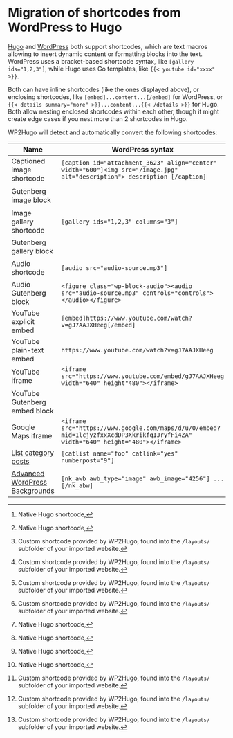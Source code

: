 # Migration of shortcodes from WordPress to Hugo

[Hugo](https://gohugo.io/content-management/shortcodes/) and [WordPress](https://codex.wordpress.org/Shortcode) both support shortcodes, which are text macros allowing to insert dynamic content or formatting blocks into the text. WordPress uses a bracket-based shortcode syntax, like `[gallery ids="1,2,3"]`, while Hugo uses Go templates, like `{{< youtube id="xxxx" >}}`.

Both can have inline shortcodes (like the ones displayed above), or enclosing shortcodes, like `[embed]...content...[/embed]` for WordPress, or `{{< details summary="more" >}}...content...{{< /details >}}` for Hugo. Both allow nesting enclosed shortcodes within each other, though it might create edge cases if you nest more than 2 shortcodes in Hugo.

WP2Hugo will detect and automatically convert the following shortcodes:

| Name | WordPress syntax | Hugo syntax | Notes |
| ---- | ---------------- | ----------- | ----- |
| Captioned image shortcode | `[caption id="attachment_3623" align="center" width="600"]<img src="/image.jpg" alt="description"> description [/caption]` | `{{< figure align="center" width="600" src="/image.jpg" alt="description" title="description" >}}` | Native WordPress[^1] |
| Gutenberg image block | | `{{< figure src="/image.jpg" alt="description" title="description" >}}` | Native WordPress[^1] |
| Image gallery shortcode | `[gallery ids="1,2,3" columns="3"]` | `{{< gallery cols="3" >}}{{< figure src="..." >}}{{< /gallery >}}` | Native WordPress[^2] |
| Gutenberg gallery block | | `{{< gallery cols="3" >}}{{< figure src="..." >}}{{< /gallery >}}` | Native WordPress[^2] |
| Audio shortcode | `[audio src="audio-source.mp3"]` | `{{< audio src="audio-source.mp3" >}}` | Native WordPress[^2] |
| Audio Gutenberg block | `<figure class="wp-block-audio"><audio src="audio-source.mp3" controls="controls"></audio></figure>` | `{{< audio src="audio-source.mp3" >}}` | Native WordPress[^2] |
| YouTube explicit embed | `[embed]https://www.youtube.com/watch?v=gJ7AAJXHeeg[/embed]` | `{{< youtube gJ7AAJXHeeg >}}` | Native WordPress[^1] |
| YouTube plain-text embed | `https://www.youtube.com/watch?v=gJ7AAJXHeeg` | `{{< youtube gJ7AAJXHeeg >}}` | Native WordPress[^1] |
| YouTube iframe | `<iframe src="https://www.youtube.com/embed/gJ7AAJXHeeg width="640" height"480"></iframe>` | `{{< youtube gJ7AAJXHeeg >}}` | Native WordPress[^1] |
| YouTube Gutenberg embed block | | `{{< youtube gJ7AAJXHeeg >}}` | Native WordPress[^1] |
| Google Maps iframe | `<iframe src="https://www.google.com/maps/d/u/0/embed?mid=1lcjyzfxxXcdDP3XkrikfqIJryfFi4ZA" width="640" height="480"></iframe>` | `{{< googlemaps src="1lcjyzfxxXcdDP3XkrikfqIJryfFi4ZA" width=640 height=480 >}}` | Native HTML[^2] |
| [List category posts](https://fr.wordpress.org/plugins/list-category-posts/) | `[catlist name="foo" catlink="yes" numberpost="9"]` | `{{< catlist category="foo" catlink=true count=9 >}}` | Third-party plugin[^2] |
| [Advanced WordPress Backgrounds](https://wordpress.org/plugins/advanced-backgrounds/) | `[nk_awb awb_type="image" awb_image="4256"] ... [/nk_abw]` | `{{< parallaxblur src="%s" >}}... {{< /parallaxblar >}}` | Third-party plugin[^2] |

[^1]: Native Hugo shortcode,
[^2]: Custom shortcode provided by WP2Hugo, found into the `/layouts/` subfolder of your imported website.

